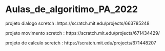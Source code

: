 # Aulas_de_algoritimo_PA_2022
<p>projeto dialogo scretch :https://scratch.mit.edu/projects/663785248<p>
<p>projeto movimento scretch : https://scratch.mit.edu/projects/671434429/<p>
<p>projeto de calculo scretch : https://scratch.mit.edu/projects/671448207<p>
